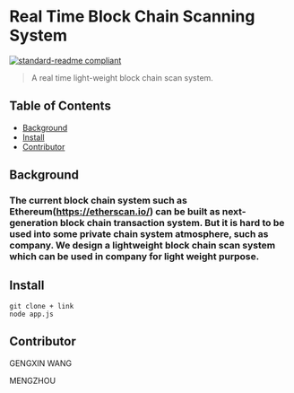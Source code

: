 # Real Time Block Chain Scanning System

[![standard-readme compliant](https://img.shields.io/badge/readme%20style-standard-brightgreen.svg?style=flat-square)](https://github.com/RichardLitt/standard-readme)

> A real time light-weight block chain scan system.


## Table of Contents

- [Background](#background)
- [Install](#install)
- [Contributor](#Contributor)

## Background

### The current block chain system such as Ethereum(https://etherscan.io/) can be built as next-generation block chain transaction system. But it is hard to be used into some private chain system atmosphere, such as company. We design a lightweight block chain scan system which can be used in company for light weight purpose.


## Install

```
git clone + link
node app.js
```

## Contributor

GENGXIN WANG

MENGZHOU
